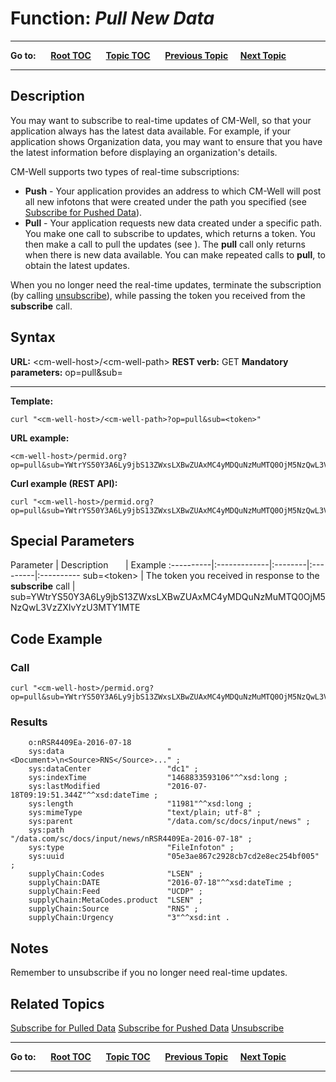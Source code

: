 # Function: *Pull New Data* #

----

**Go to:** &nbsp;&nbsp;&nbsp;&nbsp; [**Root TOC**](CM-Well.RootTOC.md) &nbsp;&nbsp;&nbsp;&nbsp; [**Topic TOC**](API.TOC.md) &nbsp;&nbsp;&nbsp;&nbsp; [**Previous Topic**](API.Subscribe.SubscribeForPulledData.md)&nbsp;&nbsp;&nbsp;&nbsp; [**Next Topic**](API.Subscribe.Unsubscribe.md)  

----

## Description ##
You may want to subscribe to real-time updates of CM-Well, so that your application always has the latest data available. For example, if your application shows Organization data, you may want to ensure that you have the latest information before displaying an organization's details.

CM-Well supports two types of real-time subscriptions:

* **Push** - Your application provides an address to which CM-Well will post all new infotons that were created under the path you specified (see [Subscribe for Pushed Data](API.Subscribe.SubscribeForPushedData.md)).
* **Pull** - Your application requests new data created under a specific path. You make one call to subscribe to updates, which returns a token. You then make a call to pull the updates (see []()). The **pull** call only returns when there is new data available. You can make repeated calls to **pull**, to obtain the latest updates.

When you no longer need the real-time updates, terminate the subscription (by calling [unsubscribe]()), while passing the token you received from the **subscribe** call.

## Syntax ##

**URL:** \<cm-well-host\>/\<cm-well-path\>
**REST verb:** GET
**Mandatory parameters:** op=pull&sub=<token>

----------

**Template:**

    curl "<cm-well-host>/<cm-well-path>?op=pull&sub=<token>"

**URL example:** 

    <cm-well-host>/permid.org?op=pull&sub=YWtrYS50Y3A6Ly9jbS13ZWxsLXBwZUAxMC4yMDQuNzMuMTQ0OjM5NzQwL3VzZXIvYzU3MTY1MTE

**Curl example (REST API):**

    curl "<cm-well-host>/permid.org?op=pull&sub=YWtrYS50Y3A6Ly9jbS13ZWxsLXBwZUAxMC4yMDQuNzMuMTQ0OjM5NzQwL3VzZXIvYzU3MTY1MTE"

## Special Parameters ##

Parameter | Description&nbsp;&nbsp;&nbsp;&nbsp;&nbsp;&nbsp; | Example 
:----------|:-------------|:--------|:---------|:----------
sub=\<token\> | The token you received in response to the **subscribe** call | sub=YWtrYS50Y3A6Ly9jbS13ZWxsLXBwZUAxMC4yMDQuNzMuMTQ0OjM5NzQwL3VzZXIvYzU3MTY1MTE

## Code Example ##

### Call ###

    curl "<cm-well-host>/permid.org?op=pull&sub=YWtrYS50Y3A6Ly9jbS13ZWxsLXBwZUAxMC4yMDQuNzMuMTQ0OjM5NzQwL3VzZXIvYzU3MTY1MTE&format=text"

### Results ###

        o:nRSR4409Ea-2016-07-18
        sys:data                       "<Document>\n<Source>RNS</Source>..." ;
        sys:dataCenter                 "dc1" ;
        sys:indexTime                  "1468833593106"^^xsd:long ;
        sys:lastModified               "2016-07-18T09:19:51.344Z"^^xsd:dateTime ;
        sys:length                     "11981"^^xsd:long ;
        sys:mimeType                   "text/plain; utf-8" ;
        sys:parent                     "/data.com/sc/docs/input/news" ;
        sys:path                       "/data.com/sc/docs/input/news/nRSR4409Ea-2016-07-18" ;
        sys:type                       "FileInfoton" ;
        sys:uuid                       "05e3ae867c2928cb7cd2e8ec254bf005" ;
        supplyChain:Codes              "LSEN" ;
        supplyChain:DATE               "2016-07-18"^^xsd:dateTime ;
        supplyChain:Feed               "UCDP" ;
        supplyChain:MetaCodes.product  "LSEN" ;
        supplyChain:Source             "RNS" ;
        supplyChain:Urgency            "3"^^xsd:int .

## Notes ##

Remember to unsubscribe if you no longer need real-time updates.

## Related Topics ##
[Subscribe for Pulled Data](API.Subscribe.SubscribeForPulledData.md)
[Subscribe for Pushed Data](API.Subscribe.SubscribeForPushedData.md)
[Unsubscribe](API.Subscribe.Unsubscribe.md)

----

**Go to:** &nbsp;&nbsp;&nbsp;&nbsp; [**Root TOC**](CM-Well.RootTOC.md) &nbsp;&nbsp;&nbsp;&nbsp; [**Topic TOC**](API.TOC.md) &nbsp;&nbsp;&nbsp;&nbsp; [**Previous Topic**](API.Subscribe.SubscribeForPulledData.md)&nbsp;&nbsp;&nbsp;&nbsp; [**Next Topic**](API.Subscribe.Unsubscribe.md)  

----
